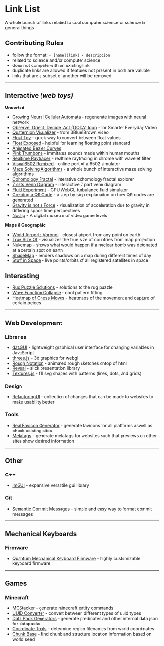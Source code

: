 # Link List
A whole bunch of links related to cool computer science or science in general things

## Contributing Rules
- follow the format: `- [name](link) - description`
- related to science and/or computer science
- does not compete with an existing link
- duplicate links are allowed if features not present in both are valuble
- links that are a subset of another will be removed

---------------------------

## Interactive *(web toys)*

**Unsorted**

- [Growing Neural Cellular Automata](https://distill.pub/2020/growing-ca/) - regenerate images with neural network
- [Observe, Orient, Decide, Act (OODA) loop](https://eater.net/ooda-loop) - for Smarter Everyday Video
- [Quaternion Visualizer](https://eater.net/quaternions/) - from 3Blue1Brown video
- [Float Toy](https://evanw.github.io/float-toy/) - quick way to convert between float values
- [Float Exposed](https://float.exposed/) - helpful for learning floating point standard
- [Animated Bezier Curves](https://www.jasondavies.com/animated-bezier/)
- [Pink Trumbone](https://dood.al/pinktrombone/) - immitates sounds made within human mouths
- [Realtime Raytracer](https://domenicobrz.github.io/webgl/projects/RTPTCornellBox/) - realtime raytracing in chrome with wavelet filter
- [Visual6502 Remixed](https://floooh.github.io/visual6502remix/) - online port of a 6502 simulator
- [Maze Solving Algorithms](https://www.jamisbuck.org/mazes/) - a whole bunch of interactive maze solving algorithms
- [Cohomology Fractal](https://henryseg.github.io/cohomology_fractals/) - interative cohomology fractal explorer
- [7 sets Venn Diagram](http://moebio.com/research/sevensets/) - interactive 7 part venn diagram
- [Fluid Experiment](http://haxiomic.github.io/GPU-Fluid-Experiments/html5/) - GPU WebGL turbulance fluid simulator
- [Creating a QR Code](https://www.nayuki.io/page/creating-a-qr-code-step-by-step) - a step by step explanation on how QR codes are generated
- [Gravity is not a Force](https://timhutton.github.io/GravityIsNotAForce/) - visualization of acceleration due to gravity in differing space time perspectives
- [Noclip](https://noclip.website/) - A digital museum of video game levels

**Maps & Geographic**
- [World Airports Voronoi](https://www.jasondavies.com/maps/voronoi/airports/) - closest airport from any point on earth
- [True Size Of](https://thetruesize.com/) - visualizes the true size of countries from map projection
- [Nukemap](https://nuclearsecrecy.com/nukemap/) - shows what would happen if a nuclear bomb was detonated at a certain spot on earth
- [ShadeMap](https://shademap.app/) - renders shadows on a map during different times of day
- [Stuff in Space](http://stuffin.space/) - live points/orbits of all registered satellites in space

## Interesting
- [Rug Puzzle Solutions](https://github.com/beneater/rug-puzzle) - solutions to the rug puzzle
- [Wave Function Collapse](https://github.com/mxgmn/WaveFunctionCollapse) - cool pattern fitting
- [Heatmap of Chess Moves](https://github.com/Ramon-Deniz/ChessData#heatmap-of-chess-moves) - heatmaps of the movement and capture of certain peices

---------------------------

## Web Development

### Libraries
- [dat.GUI](https://github.com/dataarts/dat.gui) - lightweight graphical user interface for changing variables in JavaScript
- [threes.js](https://github.com/evanw/three.js) - 3d graphics for webgl
- [Rough Notation](https://github.com/pshihn/rough-notation) - animated rough sketches ontop of html
- [Reveal](https://revealjs.com/) - slick presentation library
- [Textures.js](https://riccardoscalco.it/textures/) - fill svg shapes with patterns (lines, dots, and grids)

### Design
- [RefactoringUI](https://refactoringui.com/) - collection of changes that can be made to websites to make usability better

### Tools
- [Real Favicon Generator](https://realfavicongenerator.net/) - generate favicons for all platforms aswell as check existing sites
- [Metatags](https://metatags.io/) - generate metatags for websites such that previews on other sites show desired information

---------------------------

## Other

### C++
- [ImGUI](https://github.com/ocornut/imgui) - expansive versatile gui library

### Git
- [Semantic Commit Messages](https://seesparkbox.com/foundry/semantic_commit_messages) - simple and easy way to format commit messages

---------------------------

## Mechanical Keyboards

### Firmware
- [Quantum Mechanical Keyboard Firmware](https://docs.qmk.fm/#/) - highly customizable keyboard firmware

---------------------------

## Games

### Minecraft
- [MCStacker](https://mcstacker.net/) - generate minecraft entity commands
- [UUID Converter](https://www.soltoder.com/mc-uuid-converter/) - convert between different types of uuid types
- [Data Pack Generators](https://misode.github.io/dev/) - generate predicates and other internal data json for datapacks
- [Coordinate Tools](https://dinnerbone.com/minecraft/tools/coordinates/) - determine region filenames from world coordinates
- [Chunk Base](https://www.chunkbase.com/apps/) - find chunk and structure location information based on world seed


